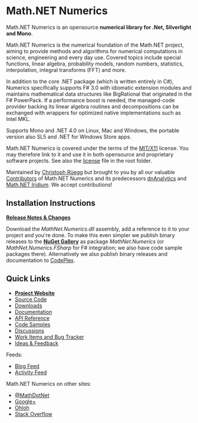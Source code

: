 Math.NET Numerics
=================

Math.NET Numerics is an opensource **numerical library for .Net, Silverlight and Mono**.

Math.NET Numerics is the numerical foundation of the Math.NET project,
aiming to provide methods and algorithms for numerical computations in science,
engineering and every day use. Covered topics include special functions,
linear algebra, probability models, random numbers, statistics, interpolation,
integral transforms (FFT) and more.

In addition to the core .NET package (which is written entirely in C#),
Numerics specifically supports F# 3.0 with idiomatic extension modules and
maintains mathematical data structures like BigRational that originated in the F# PowerPack.
If a performance boost is needed, the managed-code provider backing its linear algebra
routines and decompositions can be exchanged with wrappers for optimized native
implementations such as Intel MKL.

Supports Mono and .NET 4.0 on Linux, Mac and Windows, the portable version also
SL5 and .NET for Windows Store apps.

Math.NET Numerics is covered under the terms of the [MIT/X11](http://mathnetnumerics.codeplex.com/license)
license. You may therefore link to it and use it in both opensource and proprietary
software projects. See also the [license](LICENSE.md) file in the root folder.

Maintained by [Christoph Rüegg](http://christoph.ruegg.name/) but brought to you by all our valuable [Contributors](CONTRIBUTORS.md) of Math.NET Numerics and its predecessors [dnAnalytics](http://dnanalytics.codeplex.com/) and [Math.NET Iridium](http://www.mathdotnet.com/Iridium.aspx). We accept contributions!

Installation Instructions
-------------------------

**[Release Notes & Changes](RELEASENOTES.md)**

Download the *MathNet.Numerics.dll* assembly, add a reference to it to your project and you're done. To make this even simpler we publish binary releases to the [**NuGet Gallery**](http://nuget.org/) as package *MathNet.Numerics* (or *MathNet.Numerics.FSharp* for F# integration; we also have code sample packages there). Alternatively we also publish binary releases and documentation to [CodePlex](http://mathnetnumerics.codeplex.com/releases).

Quick Links
-----------

* [**Project Website**](http://numerics.mathdotnet.com)
* [Source Code](http://github.com/mathnet/mathnet-numerics)
* [Downloads](http://mathnetnumerics.codeplex.com/releases)
* [Documentation](http://mathnetnumerics.codeplex.com/documentation)
* [API Reference](http://numerics.mathdotnet.com/api/)
* [Code Samples](http://github.com/mathnet/mathnet-numerics/tree/master/src/Examples)
* [Discussions](http://mathnetnumerics.codeplex.com/discussions)
* [Work Items and Bug Tracker](http://github.com/mathnet/mathnet-numerics/issues)
* [Ideas & Feedback](http://feedback.mathdotnet.com/forums/2060-math-net-numerics)

Feeds:

* [Blog Feed](http://feeds.mathdotnet.com/MathNetNumerics)
* [Activity Feed](http://feeds.mathdotnet.com/MathNetNumericsActivity)

Math.NET Numerics on other sites:

* [@MathDotNet](http://twitter.com/MathDotNet)
* [Google+](https://plus.google.com/112484567926928665204)
* [Ohloh](https://www.ohloh.net/p/mathnet)
* [Stack Overflow](http://stackoverflow.com/questions/tagged/mathdotnet)

